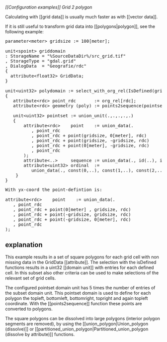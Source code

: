 *[[Configuration examples]] Grid 2 polygon*

Calculating with [[grid data]] is usually much faster as with [[vector data]].

If it is still useful to transform grid data into [[polygons|polygon]], see the following example:

<pre>
parameter&lt;meter&gt; gridsize := 100[meter];

unit&lt;spoint&gt; griddomain
: StorageName = "%SourceDataDir%/src_grid.tif"
, StorageType = "gdal.grid"
, DialogData  = "Geografie/rdc"
{
  attribute&lt;float32&gt; GridData;
}

unit&lt;uint32&gt; polydomain := select_with_org_rel(IsDefined(griddomain/GridData))
{
   attribute&lt;rdc&gt; point_rdc       := org_rel[rdc];
   attribute&lt;rdc&gt; geometry (poly) := points2sequence(pointset/point, pointset/sequence, pointset/ordinal);

   unit&lt;uint32&gt; pointset := union_unit(.,.,.,.,.)
   {
       attribute&lt;rdc&gt;    point    := union_data(.
          , point_rdc                                         <I>// left top </I>
          , point_rdc + point(gridsize, 0[meter], rdc)        <I>// right top </I>
          , point_rdc + point(gridsize, -gridsize, rdc)       <I>// right bottom </I>
          , point_rdc + point(0[meter], -gridsize, rdc)       <I>// left bottom </I>
          , point_rdc                                         <I>// left top </I>
       );
       attribute&lt;..&gt;     sequence := union_data(., id(..), id(..), id(..), id(..), id(..))[uint32];
       attribute&lt;uint32&gt; ordinal  := 
          union_data(., const(0,..), const(1,..), const(2,..), const(3,..), const(4,..));
    }
}
</pre>

<pre>
With yx-coord the point-defintion is:

attribute&lt;rdc&gt;    point    := union_data(.
   , point_rdc
   , point_rdc + point(0[meter] , gridsize, rdc)
   , point_rdc + point(-gridsize, gridsize, rdc)
   , point_rdc + point(-gridsize, 0[meter], rdc)
   , point_rdc
);
</pre>
## explanation

This example results in a set of square polygons for each grid cell with non missing data in the GridData [[attribute]]. The selection with the isDefined
functions results in a uint32 [[domain unit]] with entries for each defined cell. In this subset also other criteria can be used to make selections of the relevant set of grid cells.

The configured pointset domain unit has 5 times the number of entries of the subset domain unit. This pointset domain is used to define for each polygon the topleft, bottomleft, bottomright, topright and again topleft coordinate. With the [[points2sequence]] function these points are converted to polygons.

The square polygons can be dissolved into large polygons (interior polygon segments are removed), by using the [[union_polygon|Union_polygon (dissolve)]] 
 or [[partitioned_union_polygon|Partitioned_union_polygon (dissolve by attribute)]] functions.




